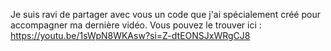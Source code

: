 Je suis ravi de partager avec vous un code que j'ai spécialement créé pour accompagner ma dernière vidéo. Vous pouvez le trouver ici : https://youtu.be/1sWpN8WKAsw?si=Z-dtEONSJxWRgCJ8
